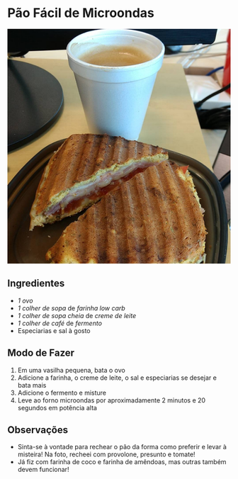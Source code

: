 # Pão Fácil de Microondas

![Pão fácil de microondas](images/pao-facil.png)

## Ingredientes

* _1_ _ovo_
* _1 colher de sopa_ de _farinha low carb_
* _1 colher de sopa cheia_ de _creme de leite_
* _1 colher de café_ de _fermento_
* Especiarias e sal à gosto

## Modo de Fazer

1. Em uma vasilha pequena, bata o ovo
1. Adicione a farinha, o creme de leite, o sal e especiarias se desejar e bata mais
1. Adicione o fermento e misture
1. Leve ao forno microondas por aproximadamente 2 minutos e 20 segundos em potência alta

## Observações

* Sinta-se à vontade para rechear o pão da forma como preferir e levar à misteira! Na foto, recheei com provolone, presunto e tomate!
* Já fiz com farinha de coco e farinha de amêndoas, mas outras também devem funcionar!
